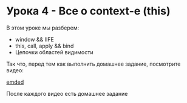 # Урока 4 - Все о context-е (this)

В этом уроке мы разберем:
- window && IIFE
- this, call, apply && bind
- Цепочки областей видимости

Так что, перед тем как выполнить домашнее задание, посмотрите видео:

[emded](https://youtu.be/jN9PxaHSg1w)

После каждого видео есть домашнее задание
